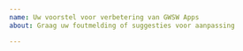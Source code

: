 ```yaml
---
name: Uw voorstel voor verbetering van GWSW Apps
about: Graag uw foutmelding of suggesties voor aanpassing

---
```



